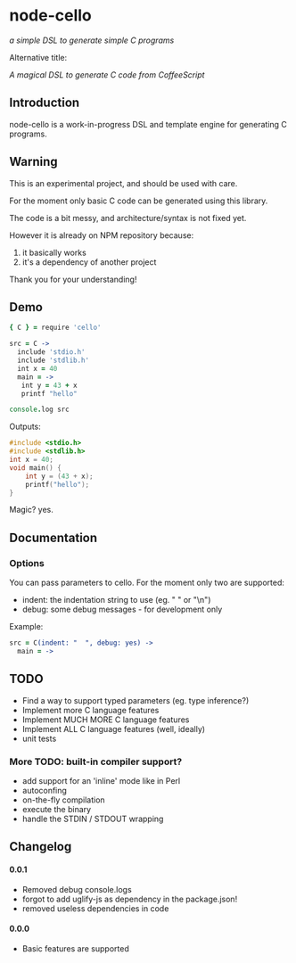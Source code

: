 node-cello
==========

*a simple DSL to generate simple C programs*

Alternative title:
 
*A magical DSL to generate C code from CoffeeScript*

## Introduction

node-cello is a work-in-progress DSL and template engine for generating C programs.

## Warning

This is an experimental project, and should be used with care.

For the moment only basic C code can be generated using this library.

The code is a bit messy, and architecture/syntax is not fixed yet.

However it is already on NPM repository because:

1. it basically works
2. it's a dependency of another project

Thank you for your understanding!

## Demo

```coffeescript
{ C } = require 'cello'

src = C ->
  include 'stdio.h'
  include 'stdlib.h'
  int x = 40
  main = ->
   int y = 43 + x
   printf "hello"

console.log src
```

Outputs: 

```C
#include <stdio.h>
#include <stdlib.h>
int x = 40;
void main() {
	int y = (43 + x);
	printf("hello");
}
```

Magic? yes. 

## Documentation

### Options

You can pass parameters to cello.
For the moment only two are supported:

* indent: the indentation string to use (eg. "   " or "\n")
* debug: some debug messages - for development only

Example:

```CoffeeScript
src = C(indent: "  ", debug: yes) -> 
  main = ->
```


## TODO

* Find a way to support typed parameters (eg. type inference?)
* Implement more C language features
* Implement MUCH MORE C language features
* Implement ALL C language features (well, ideally)
* unit tests

### More TODO: built-in compiler support? 

* add support for an 'inline' mode like in Perl
* autoconfing
* on-the-fly compilation
* execute the binary
* handle the STDIN / STDOUT wrapping

## Changelog

#### 0.0.1

 * Removed debug console.logs
 * forgot to add uglify-js as dependency in the package.json!
 * removed useless dependencies in code

#### 0.0.0

 * Basic features are supported